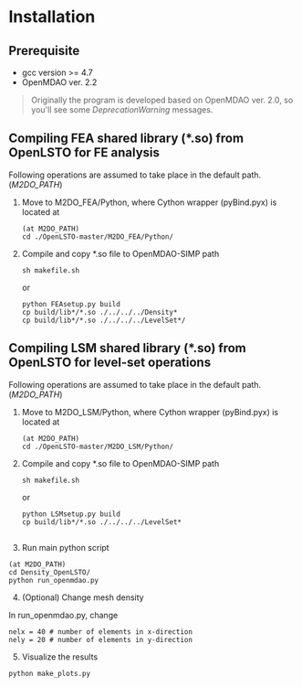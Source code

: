 # Installation 

## Prerequisite

* gcc version >= 4.7 
* OpenMDAO ver. 2.2
> Originally the program is developed based on OpenMDAO ver. 2.0, so you'll see some *DeprecationWarning* messages.

## Compiling FEA shared library (*.so) from OpenLSTO for FE analysis 

Following operations are assumed to take place in the default path. (*M2DO_PATH*)

1. Move to M2DO_FEA/Python, where Cython wrapper (pyBind.pyx) is located at

    ```
    (at M2DO_PATH)
    cd ./OpenLSTO-master/M2DO_FEA/Python/
    ```

3. Compile and copy *.so file to OpenMDAO-SIMP path
    ```
    sh makefile.sh 
    ```
    or 
    ```
    python FEAsetup.py build
    cp build/lib*/*.so ./../../../Density*
    cp build/lib*/*.so ./../../../LevelSet*/ 
    ```

## Compiling LSM shared library (*.so) from OpenLSTO for level-set operations 

Following operations are assumed to take place in the default path. (*M2DO_PATH*)

1. Move to M2DO_LSM/Python, where Cython wrapper (pyBind.pyx) is located at

    ```
    (at M2DO_PATH)
    cd ./OpenLSTO-master/M2DO_LSM/Python/
    ```

3. Compile and copy *.so file to OpenMDAO-SIMP path
    ```
    sh makefile.sh 
    ```
    or 
    ```
    python LSMsetup.py build
    cp build/lib*/*.so ./../../../LevelSet* 
    ```
    
## 

3. Run main python script

```
(at M2DO_PATH)
cd Density_OpenLSTO/
python run_openmdao.py
```

4. (Optional) Change mesh density

In run_openmdao.py, change 

```
nelx = 40 # number of elements in x-direction
nely = 20 # number of elements in y-direction
```

5. Visualize the results

```
python make_plots.py
```
